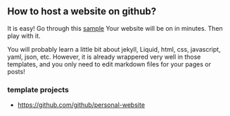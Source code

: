 ## How to host a website on github?

It is easy! Go through this [sample](https://github.dev/) Your website will be on in minutes. Then play with it.

You will probably learn a little bit about jekyll, Liquid, html, css, javascript, yaml, json, etc. However,  it is already wrappered very well in those templates, and you only need to edit markdown files for your pages or posts!


### template projects
* https://github.com/github/personal-website

